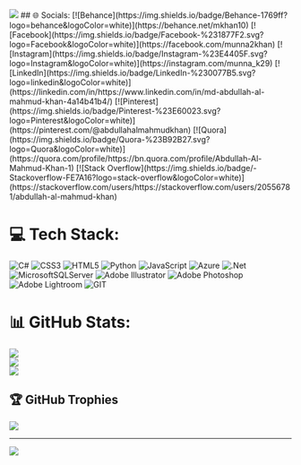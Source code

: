 <img src="https://drive.google.com/file/d/1_lHo3DQn54nIyfZ30FkHORXv-dssVPoy/view?usp=sharing">
## 🌐 Socials:
[![Behance](https://img.shields.io/badge/Behance-1769ff?logo=behance&logoColor=white)](https://behance.net/mkhan10) [![Facebook](https://img.shields.io/badge/Facebook-%231877F2.svg?logo=Facebook&logoColor=white)](https://facebook.com/munna2khan) [![Instagram](https://img.shields.io/badge/Instagram-%23E4405F.svg?logo=Instagram&logoColor=white)](https://instagram.com/munna_k29) [![LinkedIn](https://img.shields.io/badge/LinkedIn-%230077B5.svg?logo=linkedin&logoColor=white)](https://linkedin.com/in/https://www.linkedin.com/in/md-abdullah-al-mahmud-khan-4a14b41b4/) [![Pinterest](https://img.shields.io/badge/Pinterest-%23E60023.svg?logo=Pinterest&logoColor=white)](https://pinterest.com/@abdullahalmahmudkhan) [![Quora](https://img.shields.io/badge/Quora-%23B92B27.svg?logo=Quora&logoColor=white)](https://quora.com/profile/https://bn.quora.com/profile/Abdullah-Al-Mahmud-Khan-1) [![Stack Overflow](https://img.shields.io/badge/-Stackoverflow-FE7A16?logo=stack-overflow&logoColor=white)](https://stackoverflow.com/users/https://stackoverflow.com/users/20556781/abdullah-al-mahmud-khan) 

# 💻 Tech Stack:
![C#](https://img.shields.io/badge/c%23-%23239120.svg?style=flat&logo=c-sharp&logoColor=white) ![CSS3](https://img.shields.io/badge/css3-%231572B6.svg?style=flat&logo=css3&logoColor=white) ![HTML5](https://img.shields.io/badge/html5-%23E34F26.svg?style=flat&logo=html5&logoColor=white) ![Python](https://img.shields.io/badge/python-3670A0?style=flat&logo=python&logoColor=ffdd54) ![JavaScript](https://img.shields.io/badge/javascript-%23323330.svg?style=flat&logo=javascript&logoColor=%23F7DF1E) ![Azure](https://img.shields.io/badge/azure-%230072C6.svg?style=flat&logo=azure-devops&logoColor=white) ![.Net](https://img.shields.io/badge/.NET-5C2D91?style=flat&logo=.net&logoColor=white) ![MicrosoftSQLServer](https://img.shields.io/badge/Microsoft%20SQL%20Sever-CC2927?style=flat&logo=microsoft%20sql%20server&logoColor=white) ![Adobe Illustrator](https://img.shields.io/badge/adobeillustrator-%23FF9A00.svg?style=flat&logo=adobeillustrator&logoColor=white) ![Adobe Photoshop](https://img.shields.io/badge/adobephotoshop-%2331A8FF.svg?style=flat&logo=adobephotoshop&logoColor=white) ![Adobe Lightroom](https://img.shields.io/badge/Adobe%20Lightroom-31A8FF.svg?style=flat&logo=Adobe%20Lightroom&logoColor=white) ![GIT](https://img.shields.io/badge/Git-fc6d26?style=flat&logo=git&logoColor=white)
# 📊 GitHub Stats:
![](https://github-readme-stats.vercel.app/api?username=mkhan1202&theme=tokyonight&hide_border=false&include_all_commits=true&count_private=false)<br/>
![](https://github-readme-streak-stats.herokuapp.com/?user=mkhan1202&theme=tokyonight&hide_border=false)<br/>
![](https://github-readme-stats.vercel.app/api/top-langs/?username=mkhan1202&theme=tokyonight&hide_border=false&include_all_commits=true&count_private=false&layout=compact)

## 🏆 GitHub Trophies
![](https://github-profile-trophy.vercel.app/?username=mkhan1202&theme=nord&no-frame=false&no-bg=true&margin-w=4)

---
[![](https://visitcount.itsvg.in/api?id=mkhan1202&icon=5&color=6)](https://visitcount.itsvg.in)

<!-- Proudly created with GPRM ( https://gprm.itsvg.in ) -->
